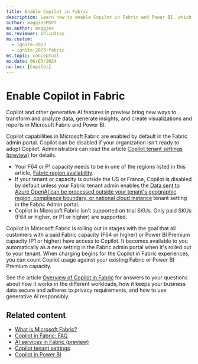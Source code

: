 ```yaml
---
title: Enable Copilot in Fabric
description: Learn how to enable Copilot in Fabric and Power BI, which brings a new way to transform and analyze data, generate insights, and create visualizations.
author: maggiesMSFT
ms.author: maggies
ms.reviewer: shlindsay
ms.custom:
  - ignite-2023
  - ignite-2023-fabric
ms.topic: conceptual
ms.date: 06/03/2024
no-loc: [Copilot]
---
```


# Enable Copilot in Fabric

Copilot and other generative AI features in preview bring new ways to transform and analyze data, generate insights, and create visualizations and reports in Microsoft Fabric and Power BI.

Copilot capabilities in Microsoft Fabric are enabled by default in the Fabric admin portal. Copilot can be disabled if your organization isn't ready to adopt Copilot. Administrators can read the article [Copilot tenant settings (preview)](../admin/service-admin-portal-copilot.md) for details.

- Your F64 or P1 capacity needs to be in one of the regions listed in this article, [Fabric region availability](../admin/region-availability.md).
- If your tenant or capacity is outside the US or France, Copilot is disabled by default unless your Fabric tenant admin enables the [Data sent to Azure OpenAI can be processed outside your tenant's geographic region, compliance boundary, or national cloud instance](../admin/service-admin-portal-copilot.md) tenant setting in the Fabric Admin portal.
- Copilot in Microsoft Fabric isn't supported on trial SKUs. Only paid SKUs (F64 or higher, or P1 or higher) are supported.

Copilot in Microsoft Fabric is rolling out in stages with the goal that all customers with a paid Fabric capacity (F64 or higher) or Power BI Premium capacity (P1 or higher) have access to Copilot. It becomes available to you automatically as a new setting in the Fabric admin portal when it's rolled out to your tenant. When charging begins for the Copilot in Fabric experiences, you can count Copilot usage against your existing Fabric or Power BI Premium capacity.

See the article [Overview of Copilot in Fabric](copilot-fabric-overview.md) for answers to your questions about how it works in the different workloads, how it keeps your business data secure and adheres to privacy requirements, and how to use generative AI responsibly.

## Related content

- [What is Microsoft Fabric?](microsoft-fabric-overview.md)
- [Copilot in Fabric: FAQ](copilot-faq-fabric.yml)
- [AI services in Fabric (preview)](../data-science/ai-services/ai-services-overview.md)
- [Copilot tenant settings](../admin/service-admin-portal-copilot.md)
- [Copilot in Power BI](/power-bi/create-reports/copilot-introduction)

